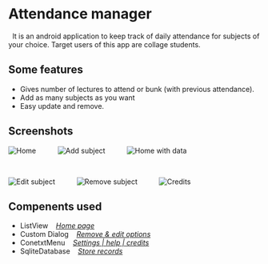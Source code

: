 # Attendance manager

 &nbsp;
It is an android application to keep track of daily attendance for subjects of your choice. Target users of this app are collage students. 

## Some features
  - Gives number of lectures to attend or bunk (with previous attendance).
  - Add as many subjects as you want
  - Easy update and remove.

## Screenshots
![Home](https://image.ibb.co/n5JMdn/home_attendance_M.png)  &nbsp;&nbsp;&nbsp;&nbsp; &nbsp;&nbsp;&nbsp;&nbsp;   ![Add subject](https://image.ibb.co/iAwcjS/add_attendance_M.png) &nbsp;&nbsp;&nbsp;&nbsp; &nbsp;&nbsp;&nbsp;&nbsp; ![Home with data](https://image.ibb.co/hzzir7/home_With_Data_attendance_M.png) 

&nbsp;

![Edit subject](https://image.ibb.co/ji9ir7/edit_attendance_M.png) &nbsp;&nbsp;&nbsp;&nbsp; &nbsp;&nbsp;&nbsp;&nbsp; ![Remove subject](https://image.ibb.co/mnNQ4S/delete_attendance_M.png)  &nbsp;&nbsp;&nbsp;&nbsp; &nbsp;&nbsp;&nbsp;&nbsp;   ![Credits](https://image.ibb.co/nfqZyn/credits_attendance_M.png)


## Compenents used

  - ListView &nbsp;&nbsp; *[Home page](https://github.com/Vir-al/Attendance-manager/blob/master/app/src/main/java/me/viral/personalattendancemanager/MainActivity.java)*
  - Custom Dialog &nbsp;&nbsp; *[Remove & edit options](https://github.com/Vir-al/Attendance-manager/blob/master/app/src/main/java/me/viral/personalattendancemanager/EditSubject.java)*
  - ConetxtMenu &nbsp;&nbsp; *[Settings | help | credits](https://github.com/Vir-al/Attendance-manager/blob/master/app/src/main/res/menu/option_setting_menu.xml)*
  - SqliteDatabase &nbsp;&nbsp; *[Store records](https://github.com/Vir-al/Attendance-manager/blob/master/app/src/main/java/me/viral/personalattendancemanager/DatabaseHelper.java)*
